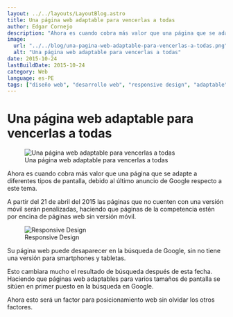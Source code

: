 ```yaml
---
layout: ../../layouts/LayoutBlog.astro
title: Una página web adaptable para vencerlas a todas
author: Edgar Cornejo
description: "Ahora es cuando cobra más valor que una página que se adapte a diferentes tipos de pantalla, debido al último anuncio de Google respecto a este tema. A partir del 21 de abril del 2015 las páginas que no cuenten con una versión móvil serán penalizadas, haciendo que páginas de la competencia estén por encina de páginas web sin versión móvil."
image:
  url: "../../blog/una-pagina-web-adaptable-para-vencerlas-a-todas.png"
  alt: "Una página web adaptable para vencerlas a todas"
date: 2015-10-24
lastBuildDate: 2015-10-24
category: Web
language: es-PE
tags: ["diseño web", "desarrollo web", "responsive design", "adaptable"]
---
```


# Una página web adaptable para vencerlas a todas

<figure>
  <img src="../../blog/una-pagina-web-adaptable-para-vencerlas-a-todas.png" alt="Una página web adaptable para vencerlas a todas"/>
  <figcaption>Una página web adaptable para vencerlas a todas</figcaption>
</figure>

Ahora es cuando cobra más valor que una página que se adapte a diferentes tipos de pantalla, debido al último anuncio de Google respecto a este tema.

A partir del 21 de abril del 2015 las páginas que no cuenten con una versión móvil serán penalizadas, haciendo que páginas de la competencia estén por encina de páginas web sin versión móvil.

<figure>
  <img src="../../blog/edgarcornejo-responsive-design.png" alt="Responsive Design"/>
  <figcaption>Responsive Design</figcaption>
</figure>

Su página web puede desaparecer en la búsqueda de Google, sin no tiene una versión para smartphones y tabletas.

Esto cambiara mucho el resultado de búsqueda después de esta fecha. Haciendo que páginas web adaptables para varios tamaños de pantalla se sitúen en primer puesto en la búsqueda en Google.

Ahora esto será un factor para posicionamiento web sin olvidar los otros factores.